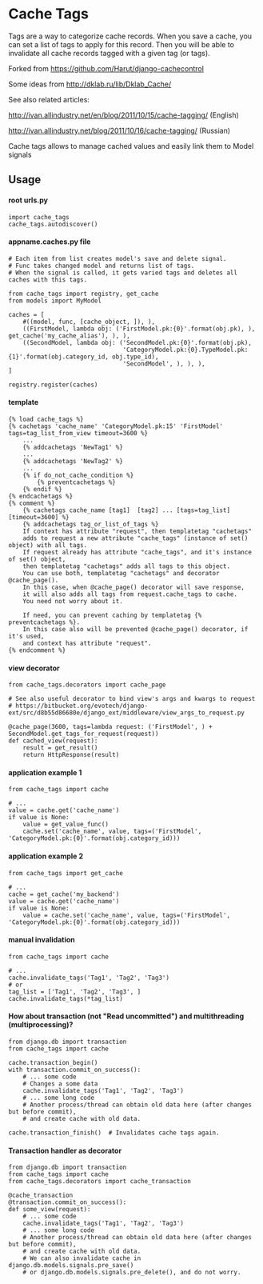 Cache Tags
============

Tags are a way to categorize cache records.
When you save a cache, you can set a list of tags to apply for this record.
Then you will be able to invalidate all cache records tagged with a given tag (or tags).

Forked from https://github.com/Harut/django-cachecontrol

Some ideas from http://dklab.ru/lib/Dklab_Cache/

See also related articles:

http://ivan.allindustry.net/en/blog/2011/10/15/cache-tagging/ (English)

http://ivan.allindustry.net/blog/2011/10/16/cache-tagging/ (Russian)

Cache tags allows to manage cached values and easily link them to Model signals

Usage
-----

#### root urls.py
    import cache_tags
    cache_tags.autodiscover()

#### appname.caches.py file
    # Each item from list creates model's save and delete signal.
    # Func takes changed model and returns list of tags.
    # When the signal is called, it gets varied tags and deletes all caches with this tags.

    from cache_tags import registry, get_cache
    from models import MyModel

    caches = [
        #((model, func, [cache_object, ]), ),
        ((FirstModel, lambda obj: ('FirstModel.pk:{0}'.format(obj.pk), ), get_cache('my_cache_alias'), ), ),
        ((SecondModel, lambda obj: ('SecondModel.pk:{0}'.format(obj.pk),
                                    'CategoryModel.pk:{0}.TypeModel.pk:{1}'.format(obj.category_id, obj.type_id),
                                    'SecondModel', ), ), ),
    ]

    registry.register(caches)

#### template
    {% load cache_tags %}
    {% cachetags 'cache_name' 'CategoryModel.pk:15' 'FirstModel' tags=tag_list_from_view timeout=3600 %}
        ...
        {% addcachetags 'NewTag1' %}
        ...
        {% addcachetags 'NewTag2' %}
        ...
        {% if do_not_cache_condition %}
            {% preventcachetags %}
        {% endif %}
    {% endcachetags %}
    {% comment %}
        {% cachetags cache_name [tag1]  [tag2] ... [tags=tag_list] [timeout=3600] %}
        {% addcachetags tag_or_list_of_tags %}
        If context has attribute "request", then templatetag "cachetags"
        adds to request a new attribute "cache_tags" (instance of set() object) with all tags.
        If request already has attribute "cache_tags", and it's instance of set() object,
        then templatetag "cachetags" adds all tags to this object.
        You can use both, templatetag "cachetags" and decorator @cache_page().
        In this case, when @cache_page() decorator will save response,
        it will also adds all tags from request.cache_tags to cache.
        You need not worry about it.

        If need, you can prevent caching by templatetag {% preventcachetags %}.
        In this case also will be prevented @cache_page() decorator, if it's used,
        and context has attribute "request".
    {% endcomment %}

#### view decorator

    from cache_tags.decorators import cache_page

    # See also useful decorator to bind view's args and kwargs to request
    # https://bitbucket.org/evotech/django-ext/src/d8b55d86680e/django_ext/middleware/view_args_to_request.py

    @cache_page(3600, tags=lambda request: ('FirstModel', ) + SecondModel.get_tags_for_request(request))
    def cached_view(request):
        result = get_result()
        return HttpResponse(result)

#### application example 1

    from cache_tags import cache

    # ...
    value = cache.get('cache_name')
    if value is None:
        value = get_value_func()
        cache.set('cache_name', value, tags=('FirstModel', 'CategoryModel.pk:{0}'.format(obj.category_id)))

#### application example 2

    from cache_tags import get_cache

    # ...
    cache = get_cache('my_backend')
    value = cache.get('cache_name')
    if value is None:
        value = cache.set('cache_name', value, tags=('FirstModel', 'CategoryModel.pk:{0}'.format(obj.category_id)))

#### manual invalidation

    from cache_tags import cache
    
    # ...
    cache.invalidate_tags('Tag1', 'Tag2', 'Tag3')
    # or
    tag_list = ['Tag1', 'Tag2', 'Tag3', ]
    cache.invalidate_tags(*tag_list)

#### How about transaction (not "Read uncommitted") and multithreading (multiprocessing)?
    from django.db import transaction
    from cache_tags import cache

    cache.transaction_begin()
    with transaction.commit_on_success():
        # ... some code
        # Changes a some data
        cache.invalidate_tags('Tag1', 'Tag2', 'Tag3')
        # ... some long code
        # Another process/thread can obtain old data here (after changes but before commit),
        # and create cache with old data.

    cache.transaction_finish()  # Invalidates cache tags again.

#### Transaction handler as decorator
    from django.db import transaction
    from cache_tags import cache
    from cache_tags.decorators import cache_transaction

    @cache_transaction
    @transaction.commit_on_success():
    def some_view(request):
        # ... some code
        cache.invalidate_tags('Tag1', 'Tag2', 'Tag3')
        # ... some long code
        # Another process/thread can obtain old data here (after changes but before commit),
        # and create cache with old data.
        # We can also invalidate cache in django.db.models.signals.pre_save()
        # or django.db.models.signals.pre_delete(), and do not worry.
